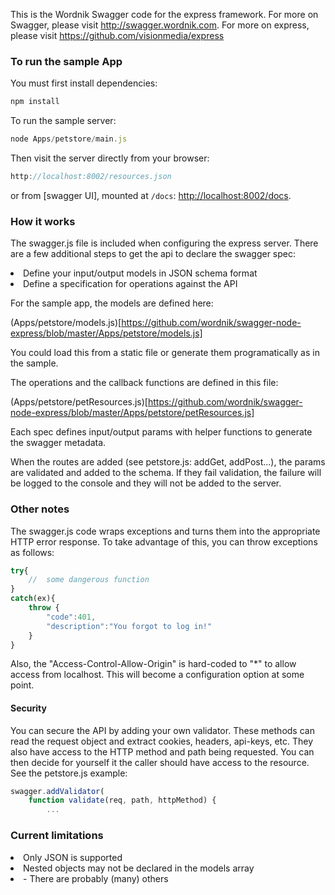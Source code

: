 This is the Wordnik Swagger code for the express framework.  For more on Swagger, please visit http://swagger.wordnik.com.  For more on express, please visit https://github.com/visionmedia/express

### To run the sample App

You must first install dependencies:

```js
npm install 
```

To run the sample server:
```js
node Apps/petstore/main.js
```

Then visit the server directly from your browser:

```js
http://localhost:8002/resources.json
```

or from [swagger UI], mounted at `/docs`: [http://localhost:8002/docs](http://localhost:8002/docs).

### How it works

The swagger.js file is included when configuring the express server.  There
are a few additional steps to get the api to declare the swagger spec:

<li> Define your input/output models in JSON schema format

<li> Define a specification for operations against the API

For the sample app, the models are defined here:

(Apps/petstore/models.js)[https://github.com/wordnik/swagger-node-express/blob/master/Apps/petstore/models.js]

You could load this from a static file or generate them programatically as in the
sample.

The operations and the callback functions are defined in this file:

(Apps/petstore/petResources.js)[https://github.com/wordnik/swagger-node-express/blob/master/Apps/petstore/petResources.js]

Each spec defines input/output params with helper functions to generate the swagger
metadata.

When the routes are added (see petstore.js: addGet, addPost...), the params
are validated and added to the schema.  If they fail validation, the failure
will be logged to the console and they will not be added to the server.

### Other notes

The swagger.js code wraps exceptions and turns them into the appropriate HTTP
error response.  To take advantage of this, you can throw exceptions as follows:

```js
try{
	//	some dangerous function
}
catch(ex){
	throw {
		"code":401,
		"description":"You forgot to log in!"
	}
}
```

Also, the "Access-Control-Allow-Origin" is hard-coded to "*" to allow access from
localhost.  This will become a configuration option at some point.

#### Security

You can secure the API by adding your own validator.  These methods can read the
request object and extract cookies, headers, api-keys, etc.  They also have
access to the HTTP method and path being requested.  You can then decide for
yourself it the caller should have access to the resource.  See the petstore.js
example:

```js
swagger.addValidator(
	function validate(req, path, httpMethod) {
		...
```


### Current limitations

<li> Only JSON is supported </li>

<li> Nested objects may not be declared in the models array </li>

<li> - There are probably (many) others </li>

